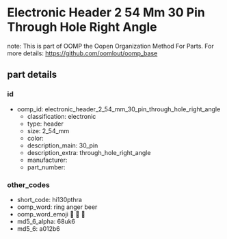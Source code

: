 # Electronic Header 2 54 Mm 30 Pin Through Hole Right Angle  

note: This is part of OOMP the Oopen Organization Method For Parts. For more details: https://github.com/oomlout/oomp_base

##  part details





### id
* oomp_id: electronic_header_2_54_mm_30_pin_through_hole_right_angle
  * classification: electronic
  * type: header
  * size: 2_54_mm
  * color: 
  * description_main: 30_pin
  * description_extra: through_hole_right_angle
  * manufacturer: 
  * part_number: 

### other_codes
* short_code: hi130pthra
* oomp_word: ring anger beer
* oomp_word_emoji :ring: :anger: :beer:
* md5_6_alpha: 68uk6
* md5_6: a012b6